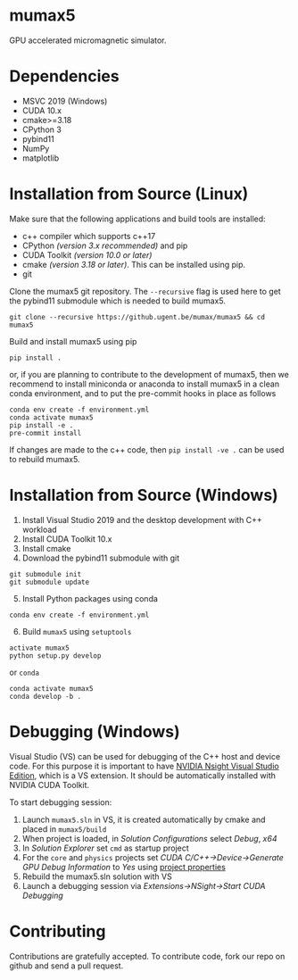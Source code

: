 # mumax5
GPU accelerated micromagnetic simulator.

# Dependencies

* MSVC 2019 (Windows)
* CUDA 10.x
* cmake>=3.18
* CPython 3
* pybind11
* NumPy
* matplotlib

# Installation from Source (Linux)

Make sure that the following applications and build tools are installed:
* c++ compiler which supports c++17
* CPython *(version 3.x recommended)* and pip 
* CUDA Toolkit *(version 10.0 or later)*
* cmake *(version 3.18 or later)*. This can be installed using pip.
* git

Clone the mumax5 git repository. The `--recursive` flag is used here to get the pybind11 submodule which is needed to build mumax5.
```
git clone --recursive https://github.ugent.be/mumax/mumax5 && cd mumax5
```
Build and install mumax5 using pip
```
pip install .
```
or, if you are planning to contribute to the development of mumax5, then we recommend to install miniconda or anaconda to install mumax5 in a clean conda environment, and to put the pre-commit hooks in place as follows
```
conda env create -f environment.yml
conda activate mumax5
pip install -e .
pre-commit install
```
If changes are made to the c++ code, then `pip install -ve .` can be used to rebuild mumax5.

# Installation from Source (Windows)

1. Install Visual Studio 2019 and the desktop development with C++ workload
2. Install CUDA Toolkit 10.x
3. Install cmake
4. Download the pybind11 submodule with git
```
git submodule init
git submodule update
```
5. Install Python packages using conda
```
conda env create -f environment.yml
```
6. Build `mumax5` using `setuptools`
```
activate mumax5
python setup.py develop
```
or `conda`
```
conda activate mumax5
conda develop -b .
```

# Debugging (Windows)

Visual Studio (VS) can be used for debugging of the C++ host and device code. For this purpose it is important to have [NVIDIA Nsight Visual Studio Edition](https://docs.nvidia.com/gameworks/index.html#developertools/desktop/nsight/nvidia_nsight.htm), which is a VS extension. It should be automatically installed with NVIDIA CUDA Toolkit.

To start debugging session:

1. Launch `mumax5.sln` in VS, it is created automatically by cmake and placed in `mumax5/build`
2. When project is loaded, in *Solution Configurations* select *Debug*, *x64*
3. In *Solution Explorer* set `cmd` as startup project
4. For the `core` and `physics` projects set *CUDA C/C++->Device->Generate GPU Debug Information* to *Yes* using [project properties](https://docs.nvidia.com/nsight-visual-studio-edition/2020.2/cuda-build-run/index.html)
5. Rebuild the mumax5.sln solution with VS
6. Launch a debugging session via *Extensions->NSight->Start CUDA Debugging*


# Contributing
Contributions are gratefully accepted. To contribute code, fork our repo on github and send a pull request.
